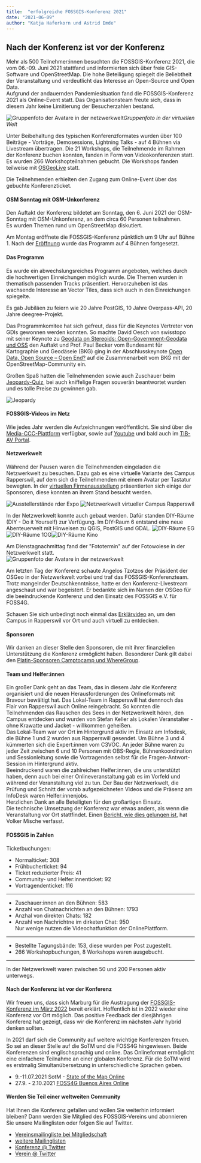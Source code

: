 ```yaml
---
title:  "erfolgreiche FOSSGIS-Konferenz 2021"
date: "2021-06-09"
author: "Katja Haferkorn und Astrid Emde"
---
```



## Nach der Konferenz ist vor der Konferenz

Mehr als 500 Teilnehmer:innen besuchten die FOSSGIS-Konferenz 2021, die vom 06.-09. Juni 2021 stattfand und informierten sich über freie GIS-Software und OpenStreetMap. Die hohe Beteiligung spiegelt die Beliebtheit der Veranstaltung und verdeutlicht das Interesse an Open-Source und Open Data.   
Aufgrund der andauernden Pandemiesituation fand die FOSSGIS-Konferenz 2021 als Online-Event statt.
Das Organisationsteam freute sich, dass in diesem Jahr keine Limitierung der Besucherzahlen bestand. 


![Gruppenfoto der Avatare in der netzwerkwelt](/news/images/2021_06_09_Gruppenfoto_FOSSGIS2021.jpeg "Gruppenfoto")*Gruppenfoto in der virtuellen Welt*
   

Unter Beibehaltung des typischen Konferenzformates wurden über 100 Beiträge - Vorträge, Demosessions, Lightning Talks - auf 4 Bühnen via Livestream übertragen.
Die 21 Workshops, die Teilnehmende im Rahmen der Konferenz buchen konnten, fanden in  Form von Videokonferenzen statt. Es wurden 266 Workshopteilnahmen gebucht. Die Workshops fanden teilweise mit [OSGeoLive](http://live.osgeo.org/de/index.html) statt.

Die Teilnehmenden erhielten den Zugang zum Online-Event über das gebuchte Konferenzticket.


#### OSM Sonntag mit OSM-Unkonferenz
Den Auftakt der Konferenz bildetet am Sonntag, den 6. Juni 2021 der OSM-Sonntag mit OSM-Unkonferenz, an dem circa 60 Personen teilnahmen.  
Es wurden Themen rund um OpenStreetMap diskutiert.

Am Montag eröffnete die FOSSGIS-Konferenz pünktlich um 9 Uhr auf Bühne 1. Nach der [Eröffnung](https://media.ccc.de/v/fossgis2021-9768-erffnung) wurde das Programm auf 4 Bühnen fortgesetzt.

#### Das Programm
Es wurde ein abwechslungsreiches Programm angeboten, welches durch die hochwertigen Einreichungen möglich wurde. Die Themen wurden in thematisch passenden Tracks präsentiert. Hervorzuheben ist das wachsende Interesse an Vector Tiles, dass sich auch in den Einreichungen spiegelte. 

Es gab Jubiläen zu feiern wie 20 Jahre PostGIS, 10 Jahre Overpass-API, 20 Jahre deegree-Projekt.

Das Programmkomitee hat sich gefreut, dass für die Keynotes Vertreter von GDIs gewonnen werden konnten. So machte David Oesch von swisstopo mit seiner Keynote zu [Geodata on Stereoids: Open-Government-Geodata und OSS](https://pretalx.com/fossgis2021/talk/BBSDVU/) den Auftakt und Prof. Paul Becker vom Bundesamt für Kartographie und Geodäseie (BKG) ging in der Abschlusskeynote [Open Data, Open Source – Open End?](https://media.ccc.de/v/fossgis2021-10419-open-data-open-source-open-end-) auf die Zusammenarbeit vom BKG mit der OpenStreetMap-Community ein.


Großen Spaß hatten die Teilnehmenden sowie auch Zuschauer beim [Jeopardy-Quiz](https://media.ccc.de/v/fossgis2021-7648-fossgis-jeopardy-1), bei auch kniffelige Fragen souverän beantwortet wurden und es tolle Preise zu gewinnen gab. 

![Jeopardy](/news/images/2021_06_09_Jeopardy.png)

#### FOSSGIS-Videos im Netz
Wie jedes Jahr werden die Aufzeichnungen veröffentlicht. Sie sind über die [Media-CCC-Plattform](https://media.ccc.de/c/fossgis2021) verfügbar, sowie auf [Youtube](https://www.youtube.com/channel/UCujhdu-f-arhIZNh-2Qgh7Q) und bald auch im [TIB-AV Portal](https://av.tib.eu/search?f=publisher%3Bhttp://av.tib.eu/resource/FOSSGIS_e.V.).


#### Netzwerkwelt
Während der Pausen waren die Teilnehmenden eingeladen die Netzwerkwelt zu besuchen. Dazu gab es eine virtuelle Variante des Campus Rapperswil, auf dem sich die Teilnehmenden mit einem Avatar per Tastatur bewegten. In der [virtuellen Firmenausstellung](https://fossgis-konferenz.de/2021/expo/) präsentierten sich einige der Sponsoren, diese konnten an ihrem Stand besucht werden.


![Ausstellerstände rder Expo](/news/images/2021_06_09_Expo.png)
![Netzwerkwelt virtueller Campus Rapperswil](/news/images/2021_06_09_Netzwerkwelt_komplett.png)


In der Netzwerkwelt konnte auch gebaut werden. Dafür standen DIY-Räume (DIY - Do it Yourself) zur Verfügung. Im DIY-Raum 6 entstand eine neue Abenteuerwelt mit Hinweisen zu QGIS, PostGIS und GDAL. 
![DIY-Räume EG](/news/images/2021_06_09_Gebaeude_6_Erdgeschoss.png)![DIY-Räume 1OG](/news/images/2021_06_09_Gebaeude_6_erster-Stock.png)![DIY-Räume Kino](/news/images/2021_06_09_Gebaeude_6_Cinema.png)

Am Dienstagnachmittag fand der "Fototermin" auf der Fotowoiese in der Netzwerkwelt statt.  
![Gruppenfoto der Avatare in der netzwerkwelt](/news/images/2021_06_09_Netzwerkwelt_Fototermin_FOSSGIS_2021_10sec_Loop.gif)


Am letzten Tag der Konferenz schaute Angelos Tzotzos der Präsident der OSGeo in der Netzwerkwelt vorbei und traf das FOSSGIS-Konferenzteam. Trotz mangelnder Deutschkenntnisse, hatte er den Konferenz-Livestream angeschaut und war begeistert. Er bedankte sich im Namen der OSGeo für die beeindruckende Konferenz und den Einsatz des FOSSGIS e.V. für FOSS4G.

Schauen Sie sich unbedingt noch einmal das [Erklärvideo](https://vortraege.fossgis.de/f/d575438dc2fb42c0a253/ ) an, um den Campus in Rapperswil vor Ort und auch virtuell zu entdecken. 


#### Sponsoren
Wir danken an dieser Stelle den Sponsoren, die mit ihrer finanziellen Unterstützung die Konferenz ermöglicht haben. Besonderer Dank gilt dabei den [Platin-Sponsoren Camptocamp und WhereGroup](https://fossgis-konferenz.de/2021/). 

#### Team und Helfer:innen
Ein großer Dank geht an das Team, das in diesem Jahr die Konferenz organisiert und die neuen Herausforderungen des Onlineformats mit Bravour bewältigt hat. Das Lokal-Team in Rapperswill hat dennnoch das Flair von Rapperswil auch Online reingebracht. So konnten die Teilnehmenden das Rauschen des Sees in der Netzwerkwelt hören, den Campus entdecken und wurden von Stefan Keller als Lokalen Veranstalter - ohne Krawatte und Jacket - willkommen geheißen.   
Das Lokal-Team war vor Ort im Hintergrund aktiv im Einsatz am Infodesk, die Bühne 1 und 2 wurden aus Rapperswill gesendet. Um Bühne 3 und 4 kümmerten sich die Expert:innen vom C3VOC. An jeder Bühne waren zu jeder Zeit zwischen 6 und 10 Personen mit OBS-Regie, Bühnenkoordination und Sessionleitung sowie die Vortragenden selbst für die Fragen-Antwort-Session im Hintergrund aktiv.  
Beeindruckend waren die zahlreichen Helfer:innen, die uns unterstützt haben, denn auch bei einer Onlineveranstaltung gab es im Vorfeld und während der Veranstaltung viel zu tun. Der Bau der Netzwerkwelt, die Prüfung und Schnitt der vorab aufgezeichneten Videos und die Präsenz am InfoDesk waren Helfer:innenjobs.  
Herzlichen Dank an alle Beteiligten für den großartigen Einsatz.  
Die  technische Umsetzung der Konferenz war etwas anders, als wenn die Veranstaltung vor Ort stattfindet. Einen [Bericht, wie dies gelungen ist](https://vmx.cx/cgi-bin/blog/index.cgi/video-uploads-for-an-online-conference%3A2021-06-12%3Aen%2Cconference%2Cgeo), hat Volker Mische verfasst.


#### FOSSGIS in Zahlen
Ticketbuchungen:   
* Normalticket: 308
* Frühbucherticket: 94
* Ticket reduzierter Preis: 41
* Community- und Helfer:innenticket: 92
* Vortragendenticket: 116
----
* Zuschauer:innen an den Bühnen: 583 
* Anzahl von Chatnachrichten an den Bühnen: 1793
* Anzhal von direkten Chats: 182
* Anzahl von Nachrichtne im dirketen Chat: 950  
Nur wenige nutzen die Videochatfunktion der OnlinePlattform.
---
* Bestellte Tagungsbände: 153, diese wurden per Post zugestellt.
* 266 Workshopbuchungen, 8  Workshops waren ausgebucht.
---
In der Netzwerkwelt waren zwischen 50 und 200 Personen aktiv unterwegs.

#### Nach der Konferenz ist vor der Konferenz
Wir freuen uns, dass sich Marburg für die Austragung der [FOSSGIS-Konferenz im März 2022](https://fossgis-konferenz.de/2022) bereit erklärt. Hoffentlich ist in 2022 wieder eine Konferenz vor Ort möglich. Das positive Feedback der diesjährigen Konferenz hat gezeigt, dass wir die Konferenz im nächsten Jahr hybrid denken sollten. 


In 2021 darf sich die Community auf weitere wichtige Konferenzen freuen. So sei an dieser Stelle auf die SoTM und die FOSS4G hingewiesen. Beide Konferenzen sind englischsprachig und online. Das Onlineformat ermöglicht eine einfachere Teilnahme an einer globalen Konferenz. Für die SoTM wird es erstmalig Simultanübersetzung in unterschiedliche Sprachen geben.

* 9.-11.07.2021 SotM - [State of the Map Online](https://2021.stateofthemap.org/)
* 27.9. - 2.10.2021 [FOSS4G Buenos Aires Online](https://2021.foss4g.org/)


#### Werden Sie Teil einer weltweiten Community
Hat Ihnen die Konferenz gefallen und wollen Sie weiterhin informiert bleiben? Dann werden Sie Mitglied des FOSSGIS-Vereins und abonnieren Sie unsere Mailinglisten oder folgen Sie auf Twitter.   
* [Vereinsmailingliste bei Mitgliedschaft](https://fossgis.de/verein/)
* [weitere Mailinglisten](https://fossgis.de/community/)
* [Konferenz @ Twitter](https://twitter.com/FOSSGIS_Konf)
* [Verein @ Twitter](https://twitter.com/FOSSGIS_Verein)



